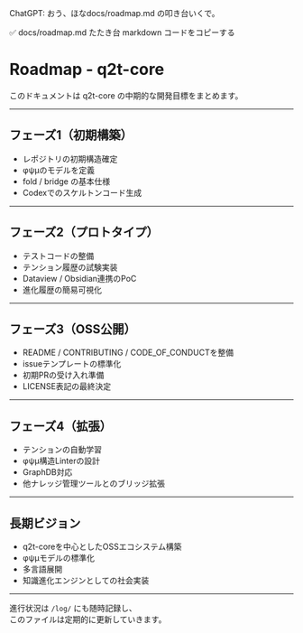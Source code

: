 ChatGPT:
おう、ほなdocs/roadmap.md の叩き台いくで。

✅ docs/roadmap.md たたき台
markdown
コードをコピーする
# Roadmap - q2t-core

このドキュメントは q2t-core の中期的な開発目標をまとめます。

---

## フェーズ1（初期構築）

- レポジトリの初期構造確定
- φψμのモデルを定義
- fold / bridge の基本仕様
- Codexでのスケルトンコード生成

---

## フェーズ2（プロトタイプ）

- テストコードの整備
- テンション履歴の試験実装
- Dataview / Obsidian連携のPoC
- 進化履歴の簡易可視化

---

## フェーズ3（OSS公開）

- README / CONTRIBUTING / CODE_OF_CONDUCTを整備
- issueテンプレートの標準化
- 初期PRの受け入れ準備
- LICENSE表記の最終決定

---

## フェーズ4（拡張）

- テンションの自動学習
- φψμ構造Linterの設計
- GraphDB対応
- 他ナレッジ管理ツールとのブリッジ拡張

---

## 長期ビジョン

- q2t-coreを中心としたOSSエコシステム構築
- φψμモデルの標準化
- 多言語展開
- 知識進化エンジンとしての社会実装

---

進行状況は `/log/` にも随時記録し、  
このファイルは定期的に更新していきます。
